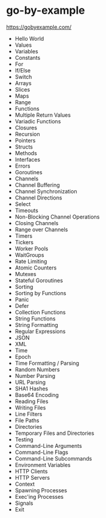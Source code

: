 # go-by-example
https://gobyexample.com/

* Hello World
* Values
* Variables
* Constants
* For
* If/Else
* Switch
* Arrays
* Slices
* Maps
* Range
* Functions
* Multiple Return Values
* Variadic Functions
* Closures
* Recursion
* Pointers
* Structs
* Methods
* Interfaces
* Errors
* Goroutines
* Channels
* Channel Buffering
* Channel Synchronization
* Channel Directions
* Select
* Timeouts
* Non-Blocking Channel Operations
* Closing Channels
* Range over Channels
* Timers
* Tickers
* Worker Pools
* WaitGroups
* Rate Limiting
* Atomic Counters
* Mutexes
* Stateful Goroutines
* Sorting
* Sorting by Functions
* Panic
* Defer
* Collection Functions
* String Functions
* String Formatting
* Regular Expressions
* JSON
* XML
* Time
* Epoch
* Time Formatting / Parsing
* Random Numbers
* Number Parsing
* URL Parsing
* SHA1 Hashes
* Base64 Encoding
* Reading Files
* Writing Files
* Line Filters
* File Paths
* Directories
* Temporary Files and Directories
* Testing
* Command-Line Arguments
* Command-Line Flags
* Command-Line Subcommands
* Environment Variables
* HTTP Clients
* HTTP Servers
* Context
* Spawning Processes
* Exec'ing Processes
* Signals
* Exit